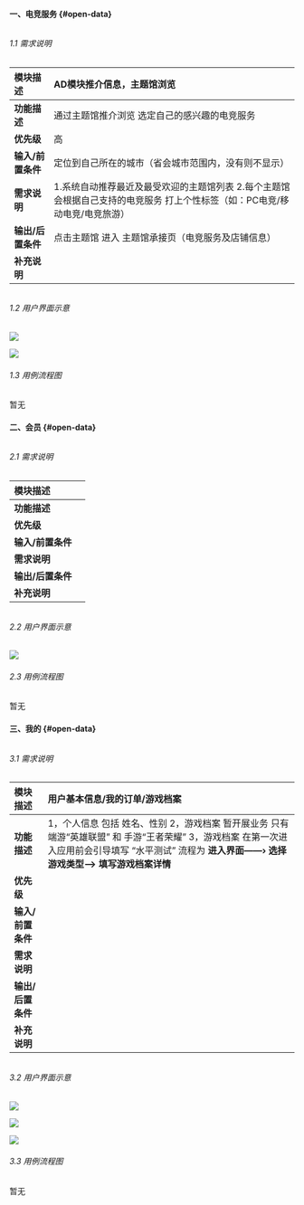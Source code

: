 #### 一、电竞服务 {#open-data}

###### 

###### 1.1 需求说明

| **模块描述** | AD模块推介信息，主题馆浏览 |
| :--- | :--- |
| **功能描述** | 通过主题馆推介浏览 选定自己的感兴趣的电竞服务 |
| **优先级** | 高 |
| **输入/前置条件** | 定位到自己所在的城市（省会城市范围内，没有则不显示） |
| **需求说明** | 1.系统自动推荐最近及最受欢迎的主题馆列表                             2.每个主题馆会根据自己支持的电竞服务 打上个性标签（如：PC电竞/移动电竞/电竞旅游） |
| **输出/后置条件** | 点击主题馆 进入 主题馆承接页（电竞服务及店铺信息） |
| **补充说明** |  |

###### 

###### 1.2 用户界面示意

![](/assets/2017-08-14_215830.jpg)

![](/assets/2017-08-14_215910.jpg)

###### 1.3 用例流程图

暂无

#### 二、会员 {#open-data}

###### 

###### 2.1 需求说明

| **模块描述** |  |
| :--- | :--- |
| **功能描述** |  |
| **优先级** |  |
| **输入/前置条件** |  |
| **需求说明** |  |
| **输出/后置条件** |  |
| **补充说明** |  |

###### 

###### 2.2 用户界面示意

![](/assets/20170814220304.jpg)

###### 2.3 用例流程图

暂无

#### 三、我的 {#open-data}

###### 

###### 3.1 需求说明

| **模块描述** | 用户基本信息/我的订单/游戏档案 |
| :--- | :--- |
| **功能描述** | 1，个人信息  包括 姓名、性别                                                     2，游戏档案 暂开展业务 只有端游“英雄联盟” 和 手游“王者荣耀”                                                                                                   3，游戏档案 在第一次进入应用前会引导填写 “水平测试” 流程为  **进入界面——› 选择游戏类型——&gt; 填写游戏档案详情** |
| **优先级** |  |
| **输入/前置条件** |  |
| **需求说明** |  |
| **输出/后置条件** |  |
| **补充说明** |  |

###### 

###### 3.2 用户界面示意

![](/assets/20170815101857.jpg)

![](/assets/20170815101941.jpg)

![](/assets/20170815101956.jpg)

###### 3.3 用例流程图

暂无

